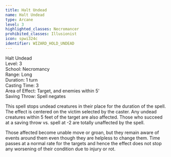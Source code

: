 ```yaml
---
title: Halt Undead
name: Halt Undead
type: Arcane
level: 3
highlighted_classes: Necromancer
prohibited_classes: Illusionist
icon: spwi324c
identifier: WIZARD_HOLD_UNDEAD
---
```

Halt Undead  
Level: 3  
School: Necromancy  
Range: Long  
Duration: 1 turn  
Casting Time: 3  
Area of Effect: Target, and enemies within 5'  
Saving Throw: Spell negates  
  
This spell stops undead creatures in their place for the duration of the spell. The effect is centered on the victim selected by the caster. Any undead creatures within 5 feet of the target are also affected. Those who succeed at a saving throw vs. spell at -2 are totally unaffected by the spell.  
  
Those affected become unable move or groan, but they remain aware of events around them even though they are helpless to change them. Time passes at a normal rate for the targets and hence the effect does not stop any worsening of their condition due to injury or rot.  
